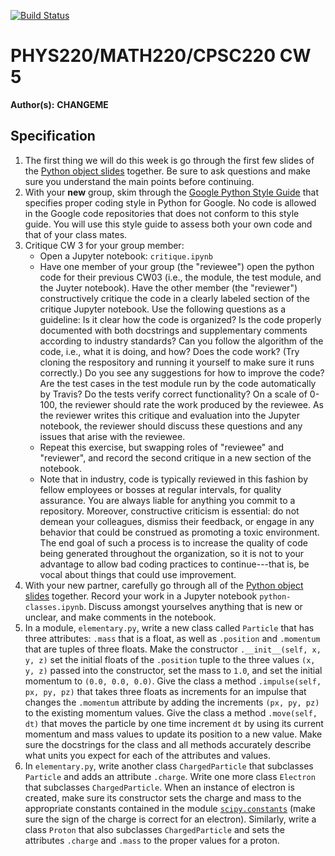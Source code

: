 [![Build Status](https://travis-ci.com/chapman-phys220-2018f/cw05-team.svg?branch=master)](https://travis-ci.com/chapman-phys220-2018f/cw05-team)

# PHYS220/MATH220/CPSC220 CW 5

**Author(s):** **CHANGEME**

## Specification

1. The first thing we will do this week is go through the first few slides of the [Python object slides](http://slides.com/profdressel/python-objects-overview) together. Be sure to ask questions and make sure you understand the main points before continuing.
1. With your **new** group, skim through the [Google Python Style Guide](https://google.github.io/styleguide/pyguide.html) that specifies proper coding style in Python for Google. No code is allowed in the Google code repositories that does not conform to this style guide. You will use this style guide to assess both your own code and that of your class mates.
1. Critique CW 3 for your group member:
    * Open a Jupyter notebook: ```critique.ipynb```
    * Have one member of your group (the "reviewee") open the python code for their previous CW03 (i.e., the module, the test module, and the Juyter notebook). Have the other member (the "reviewer") constructively critique the code in a clearly labeled section of the critique Jupyter notebook. Use the following questions as a guideline: Is it clear how the code is organized? Is the code properly documented with both docstrings and supplementary comments according to industry standards? Can you follow the algorithm of the code, i.e., what it is doing, and how? Does the code work? (Try cloning the respository and running it yourself to make sure it runs correctly.) Do you see any suggestions for how to improve the code? Are the test cases in the test module run by the code automatically by Travis? Do the tests verify correct functionality? On a scale of 0-100, the reviewer should rate the work produced by the reviewee. As the reviewer writes this critique and evaluation into the Jupyter notebook, the reviewer should discuss these questions and any issues that arise with the reviewee.
    * Repeat this exercise, but swapping roles of "reviewee" and "reviewer", and record the second critique in a new section of the notebook.
    * Note that in industry, code is typically reviewed in this fashion by fellow employees or bosses at regular intervals, for quality assurance. You are always liable for anything you commit to a repository. Moreover, constructive criticism is essential: do not demean your colleagues, dismiss their feedback, or engage in any behavior that could be construed as promoting a toxic environment. The end goal of such a process is to increase the quality of code being generated throughout the organization, so it is not to your advantage to allow bad coding practices to continue---that is, be vocal about things that could use improvement.
1. With your new partner, carefully go through all of the [Python object slides](http://slides.com/profdressel/python-objects-overview) together. Record your work in a Jupyter notebook ```python-classes.ipynb```. Discuss amongst yourselves anything that is new or unclear, and make comments in the notebook.
1. In a module, ```elementary.py```, write a new class called ```Particle``` that has three attributes: ```.mass``` that is a float, as well as ```.position``` and ```.momentum``` that are tuples of three floats. Make the constructor ```.__init__(self, x, y, z)``` set the initial floats of the ```.position``` tuple to the three values ```(x, y, z)``` passed into the constructor, set the mass to ```1.0```, and set the initial momentum to ```(0.0, 0.0, 0.0)```. Give the class a method ```.impulse(self, px, py, pz)``` that takes three floats as increments for an impulse that changes the ```.momentum``` attribute by adding the increments ```(px, py, pz)``` to the existing momentum values. Give the class a method ```.move(self, dt)``` that moves the particle by one time increment ```dt``` by using its current momentum and mass values to update its position to a new value. Make sure the docstrings for the class and all methods accurately describe what units you expect for each of the attributes and values.
1. In ```elementary.py```, write another class ```ChargedParticle``` that subclasses ```Particle``` and adds an attribute ```.charge```. Write one more class ```Electron``` that subclasses ```ChargedParticle```. When an instance of electron is created, make sure its constructor sets the charge and mass to the appropriate constants contained in the module [```scipy.constants```](https://docs.scipy.org/doc/scipy/reference/constants.html) (make sure the sign of the charge is correct for an electron).  Similarly, write a class ```Proton``` that also subclasses ```ChargedParticle``` and sets the attributes ```.charge``` and ```.mass``` to the proper values for a proton.
